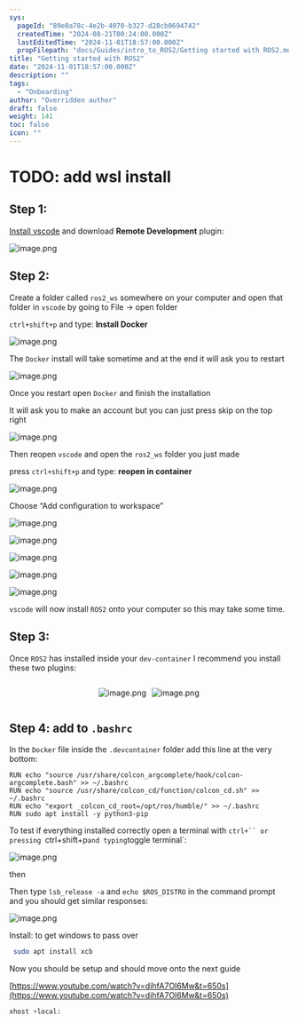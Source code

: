 ```yaml
---
sys:
  pageId: "89e0a78c-4e2b-4070-b327-d28cb0694742"
  createdTime: "2024-08-21T00:24:00.000Z"
  lastEditedTime: "2024-11-01T18:57:00.000Z"
  propFilepath: "docs/Guides/intro_to_ROS2/Getting started with ROS2.md"
title: "Getting started with ROS2"
date: "2024-11-01T18:57:00.000Z"
description: ""
tags:
  - "Onboarding"
author: "Overridden author"
draft: false
weight: 141
toc: false
icon: ""
---
```


# TODO: add wsl install

## Step 1:

[Install vscode](https://code.visualstudio.com/download) and download **Remote Development** plugin:

![image.png](https://prod-files-secure.s3.us-west-2.amazonaws.com/d518164a-d88e-44d1-a4ee-3adb3bd8bce0/efb52993-1881-4a40-b95e-6f020334f022/image.png?X-Amz-Algorithm=AWS4-HMAC-SHA256&X-Amz-Content-Sha256=UNSIGNED-PAYLOAD&X-Amz-Credential=ASIAZI2LB46676JRSOCO%2F20250308%2Fus-west-2%2Fs3%2Faws4_request&X-Amz-Date=20250308T200130Z&X-Amz-Expires=3600&X-Amz-Security-Token=IQoJb3JpZ2luX2VjEBoaCXVzLXdlc3QtMiJHMEUCIC023uQrpXUDJnrAKb4jyIrxryJGjHhSmaeLFpeaXBcIAiEA%2BJ7vhsAr95GXuiFqgBv0mQQ5s%2BtcmZivPzM8d7kOTq8q%2FwMIYxAAGgw2Mzc0MjMxODM4MDUiDFlrrjGQajQhYrpwbyrcAyMHOu4HnAwg2p7vTwjPK9q503dX1hUyTdaiN3VffxtEyZFwd4OZeoj6TBTesEleecieFvHqYPuzdHhjOS4KwXzeEdj0HTQ6O9kvAGmLmu9Xac51X%2FItgK8NAVLeyGlJJWp%2B%2FpvOMIWuXUW0%2ByJra7fysZDtmg2k3fc%2BZ8G3cKeDTMf4%2BcdgRa5WD2Yg9XfL4hseRX3oWm6xZiEWFbD%2BV1%2F%2BSLVuVigtqQrn57XftMKtVdmigfGsjFW5zuOOV0c4rGCvsUOrYHXmpN%2FLhhAJvZ0dp9I39XAq1r21yk8D%2BfQ%2Fcb%2BKlQB%2BSK9KF%2B2Gy7slNOyyLCuZcbDuw4DyRh9xqPQSSqkiAVgtQv8i6vYSGv2g0axIa0bdZ7SHeByaxsRlt4p2la0XOTCZsxsRNvCLz3iBosJjnfEvbrbQ9WkOMn6xfsU4IADYCe6YljvQeuIbLSIsVll5L%2F8XbRkPWDEoBOvK7h6i4DsNMNETSSDUngyUYJH0PABW88DyoE9%2BwcJvkvY5kTD1bgj5sbxoVAgDhhve9PE4zP2NPYdJAfBPcBCs%2B0K9x9Wqie6nWiXqR8ai9MoBXOIz94ORMi4PVbjeSrXmJZYVHltKwTF8FLcBaXJ8hNIa8VSaLhmAEl8XML6Csr4GOqUB04BlcfEOjuDvqI8LbILn6vvuqq9uoNLzkoAVdQJptmFxC6u5X05RUu00DEg2esTBlhHT%2BGV0TtyaBUAIXNoC0%2BkD07KsEFMe2YteVG4BSRGvw722JA%2BWRvukLJZHqtFyXvs%2B94sfjQ82q877p9YJonU7jAFO8leQQfg%2BJdEWHvTRILMd8kTkuQpXQslvIOiu%2BYpilZCOn79KYeBNRBOMbLRDskgc&X-Amz-Signature=96b0d970a971005a8f948eff7781b51ed48ba5dfc03ff4422cedceed1cb362b7&X-Amz-SignedHeaders=host&x-id=GetObject)

## Step 2:

Create a folder called `ros2_ws` somewhere on your computer and open that folder in `vscode` by going to File → open folder 

`ctrl+shift+p` and type: **Install Docker**

![image.png](https://prod-files-secure.s3.us-west-2.amazonaws.com/d518164a-d88e-44d1-a4ee-3adb3bd8bce0/2269dc0e-1cd5-47ff-bceb-c04ad9b2eab0/image.png?X-Amz-Algorithm=AWS4-HMAC-SHA256&X-Amz-Content-Sha256=UNSIGNED-PAYLOAD&X-Amz-Credential=ASIAZI2LB46676JRSOCO%2F20250308%2Fus-west-2%2Fs3%2Faws4_request&X-Amz-Date=20250308T200130Z&X-Amz-Expires=3600&X-Amz-Security-Token=IQoJb3JpZ2luX2VjEBoaCXVzLXdlc3QtMiJHMEUCIC023uQrpXUDJnrAKb4jyIrxryJGjHhSmaeLFpeaXBcIAiEA%2BJ7vhsAr95GXuiFqgBv0mQQ5s%2BtcmZivPzM8d7kOTq8q%2FwMIYxAAGgw2Mzc0MjMxODM4MDUiDFlrrjGQajQhYrpwbyrcAyMHOu4HnAwg2p7vTwjPK9q503dX1hUyTdaiN3VffxtEyZFwd4OZeoj6TBTesEleecieFvHqYPuzdHhjOS4KwXzeEdj0HTQ6O9kvAGmLmu9Xac51X%2FItgK8NAVLeyGlJJWp%2B%2FpvOMIWuXUW0%2ByJra7fysZDtmg2k3fc%2BZ8G3cKeDTMf4%2BcdgRa5WD2Yg9XfL4hseRX3oWm6xZiEWFbD%2BV1%2F%2BSLVuVigtqQrn57XftMKtVdmigfGsjFW5zuOOV0c4rGCvsUOrYHXmpN%2FLhhAJvZ0dp9I39XAq1r21yk8D%2BfQ%2Fcb%2BKlQB%2BSK9KF%2B2Gy7slNOyyLCuZcbDuw4DyRh9xqPQSSqkiAVgtQv8i6vYSGv2g0axIa0bdZ7SHeByaxsRlt4p2la0XOTCZsxsRNvCLz3iBosJjnfEvbrbQ9WkOMn6xfsU4IADYCe6YljvQeuIbLSIsVll5L%2F8XbRkPWDEoBOvK7h6i4DsNMNETSSDUngyUYJH0PABW88DyoE9%2BwcJvkvY5kTD1bgj5sbxoVAgDhhve9PE4zP2NPYdJAfBPcBCs%2B0K9x9Wqie6nWiXqR8ai9MoBXOIz94ORMi4PVbjeSrXmJZYVHltKwTF8FLcBaXJ8hNIa8VSaLhmAEl8XML6Csr4GOqUB04BlcfEOjuDvqI8LbILn6vvuqq9uoNLzkoAVdQJptmFxC6u5X05RUu00DEg2esTBlhHT%2BGV0TtyaBUAIXNoC0%2BkD07KsEFMe2YteVG4BSRGvw722JA%2BWRvukLJZHqtFyXvs%2B94sfjQ82q877p9YJonU7jAFO8leQQfg%2BJdEWHvTRILMd8kTkuQpXQslvIOiu%2BYpilZCOn79KYeBNRBOMbLRDskgc&X-Amz-Signature=830cc64a9d07bbb7396d76e4b324e12668e24020b7a755eaec7b1f2f008827c5&X-Amz-SignedHeaders=host&x-id=GetObject)

The `Docker` install will take sometime and at the end it will ask you to restart

![image.png](https://prod-files-secure.s3.us-west-2.amazonaws.com/d518164a-d88e-44d1-a4ee-3adb3bd8bce0/ed233f78-be33-4b1f-b89c-9c346c0e961e/image.png?X-Amz-Algorithm=AWS4-HMAC-SHA256&X-Amz-Content-Sha256=UNSIGNED-PAYLOAD&X-Amz-Credential=ASIAZI2LB46676JRSOCO%2F20250308%2Fus-west-2%2Fs3%2Faws4_request&X-Amz-Date=20250308T200130Z&X-Amz-Expires=3600&X-Amz-Security-Token=IQoJb3JpZ2luX2VjEBoaCXVzLXdlc3QtMiJHMEUCIC023uQrpXUDJnrAKb4jyIrxryJGjHhSmaeLFpeaXBcIAiEA%2BJ7vhsAr95GXuiFqgBv0mQQ5s%2BtcmZivPzM8d7kOTq8q%2FwMIYxAAGgw2Mzc0MjMxODM4MDUiDFlrrjGQajQhYrpwbyrcAyMHOu4HnAwg2p7vTwjPK9q503dX1hUyTdaiN3VffxtEyZFwd4OZeoj6TBTesEleecieFvHqYPuzdHhjOS4KwXzeEdj0HTQ6O9kvAGmLmu9Xac51X%2FItgK8NAVLeyGlJJWp%2B%2FpvOMIWuXUW0%2ByJra7fysZDtmg2k3fc%2BZ8G3cKeDTMf4%2BcdgRa5WD2Yg9XfL4hseRX3oWm6xZiEWFbD%2BV1%2F%2BSLVuVigtqQrn57XftMKtVdmigfGsjFW5zuOOV0c4rGCvsUOrYHXmpN%2FLhhAJvZ0dp9I39XAq1r21yk8D%2BfQ%2Fcb%2BKlQB%2BSK9KF%2B2Gy7slNOyyLCuZcbDuw4DyRh9xqPQSSqkiAVgtQv8i6vYSGv2g0axIa0bdZ7SHeByaxsRlt4p2la0XOTCZsxsRNvCLz3iBosJjnfEvbrbQ9WkOMn6xfsU4IADYCe6YljvQeuIbLSIsVll5L%2F8XbRkPWDEoBOvK7h6i4DsNMNETSSDUngyUYJH0PABW88DyoE9%2BwcJvkvY5kTD1bgj5sbxoVAgDhhve9PE4zP2NPYdJAfBPcBCs%2B0K9x9Wqie6nWiXqR8ai9MoBXOIz94ORMi4PVbjeSrXmJZYVHltKwTF8FLcBaXJ8hNIa8VSaLhmAEl8XML6Csr4GOqUB04BlcfEOjuDvqI8LbILn6vvuqq9uoNLzkoAVdQJptmFxC6u5X05RUu00DEg2esTBlhHT%2BGV0TtyaBUAIXNoC0%2BkD07KsEFMe2YteVG4BSRGvw722JA%2BWRvukLJZHqtFyXvs%2B94sfjQ82q877p9YJonU7jAFO8leQQfg%2BJdEWHvTRILMd8kTkuQpXQslvIOiu%2BYpilZCOn79KYeBNRBOMbLRDskgc&X-Amz-Signature=e04fb0f2993c77b2f6966a66341d157b41f4bd5561fe4b1f1a779ab2ced70b1a&X-Amz-SignedHeaders=host&x-id=GetObject)

Once you restart open `Docker` and finish the installation

It will ask you to make an account but you can just press skip on the top right

![image.png](https://prod-files-secure.s3.us-west-2.amazonaws.com/d518164a-d88e-44d1-a4ee-3adb3bd8bce0/21010ad9-1659-4fd9-9f59-9932a09b2a3d/image.png?X-Amz-Algorithm=AWS4-HMAC-SHA256&X-Amz-Content-Sha256=UNSIGNED-PAYLOAD&X-Amz-Credential=ASIAZI2LB46676JRSOCO%2F20250308%2Fus-west-2%2Fs3%2Faws4_request&X-Amz-Date=20250308T200130Z&X-Amz-Expires=3600&X-Amz-Security-Token=IQoJb3JpZ2luX2VjEBoaCXVzLXdlc3QtMiJHMEUCIC023uQrpXUDJnrAKb4jyIrxryJGjHhSmaeLFpeaXBcIAiEA%2BJ7vhsAr95GXuiFqgBv0mQQ5s%2BtcmZivPzM8d7kOTq8q%2FwMIYxAAGgw2Mzc0MjMxODM4MDUiDFlrrjGQajQhYrpwbyrcAyMHOu4HnAwg2p7vTwjPK9q503dX1hUyTdaiN3VffxtEyZFwd4OZeoj6TBTesEleecieFvHqYPuzdHhjOS4KwXzeEdj0HTQ6O9kvAGmLmu9Xac51X%2FItgK8NAVLeyGlJJWp%2B%2FpvOMIWuXUW0%2ByJra7fysZDtmg2k3fc%2BZ8G3cKeDTMf4%2BcdgRa5WD2Yg9XfL4hseRX3oWm6xZiEWFbD%2BV1%2F%2BSLVuVigtqQrn57XftMKtVdmigfGsjFW5zuOOV0c4rGCvsUOrYHXmpN%2FLhhAJvZ0dp9I39XAq1r21yk8D%2BfQ%2Fcb%2BKlQB%2BSK9KF%2B2Gy7slNOyyLCuZcbDuw4DyRh9xqPQSSqkiAVgtQv8i6vYSGv2g0axIa0bdZ7SHeByaxsRlt4p2la0XOTCZsxsRNvCLz3iBosJjnfEvbrbQ9WkOMn6xfsU4IADYCe6YljvQeuIbLSIsVll5L%2F8XbRkPWDEoBOvK7h6i4DsNMNETSSDUngyUYJH0PABW88DyoE9%2BwcJvkvY5kTD1bgj5sbxoVAgDhhve9PE4zP2NPYdJAfBPcBCs%2B0K9x9Wqie6nWiXqR8ai9MoBXOIz94ORMi4PVbjeSrXmJZYVHltKwTF8FLcBaXJ8hNIa8VSaLhmAEl8XML6Csr4GOqUB04BlcfEOjuDvqI8LbILn6vvuqq9uoNLzkoAVdQJptmFxC6u5X05RUu00DEg2esTBlhHT%2BGV0TtyaBUAIXNoC0%2BkD07KsEFMe2YteVG4BSRGvw722JA%2BWRvukLJZHqtFyXvs%2B94sfjQ82q877p9YJonU7jAFO8leQQfg%2BJdEWHvTRILMd8kTkuQpXQslvIOiu%2BYpilZCOn79KYeBNRBOMbLRDskgc&X-Amz-Signature=f232f8c87fd29b91c1c41432cd5bec6130c08ffc0c984a5444460c5072bb5d9c&X-Amz-SignedHeaders=host&x-id=GetObject)

Then reopen `vscode` and open the `ros2_ws` folder you just made

press `ctrl+shift+p` and type: **reopen in container**

![image.png](https://prod-files-secure.s3.us-west-2.amazonaws.com/d518164a-d88e-44d1-a4ee-3adb3bd8bce0/4e93b8c2-41ad-488c-8095-c74205196118/image.png?X-Amz-Algorithm=AWS4-HMAC-SHA256&X-Amz-Content-Sha256=UNSIGNED-PAYLOAD&X-Amz-Credential=ASIAZI2LB46676JRSOCO%2F20250308%2Fus-west-2%2Fs3%2Faws4_request&X-Amz-Date=20250308T200130Z&X-Amz-Expires=3600&X-Amz-Security-Token=IQoJb3JpZ2luX2VjEBoaCXVzLXdlc3QtMiJHMEUCIC023uQrpXUDJnrAKb4jyIrxryJGjHhSmaeLFpeaXBcIAiEA%2BJ7vhsAr95GXuiFqgBv0mQQ5s%2BtcmZivPzM8d7kOTq8q%2FwMIYxAAGgw2Mzc0MjMxODM4MDUiDFlrrjGQajQhYrpwbyrcAyMHOu4HnAwg2p7vTwjPK9q503dX1hUyTdaiN3VffxtEyZFwd4OZeoj6TBTesEleecieFvHqYPuzdHhjOS4KwXzeEdj0HTQ6O9kvAGmLmu9Xac51X%2FItgK8NAVLeyGlJJWp%2B%2FpvOMIWuXUW0%2ByJra7fysZDtmg2k3fc%2BZ8G3cKeDTMf4%2BcdgRa5WD2Yg9XfL4hseRX3oWm6xZiEWFbD%2BV1%2F%2BSLVuVigtqQrn57XftMKtVdmigfGsjFW5zuOOV0c4rGCvsUOrYHXmpN%2FLhhAJvZ0dp9I39XAq1r21yk8D%2BfQ%2Fcb%2BKlQB%2BSK9KF%2B2Gy7slNOyyLCuZcbDuw4DyRh9xqPQSSqkiAVgtQv8i6vYSGv2g0axIa0bdZ7SHeByaxsRlt4p2la0XOTCZsxsRNvCLz3iBosJjnfEvbrbQ9WkOMn6xfsU4IADYCe6YljvQeuIbLSIsVll5L%2F8XbRkPWDEoBOvK7h6i4DsNMNETSSDUngyUYJH0PABW88DyoE9%2BwcJvkvY5kTD1bgj5sbxoVAgDhhve9PE4zP2NPYdJAfBPcBCs%2B0K9x9Wqie6nWiXqR8ai9MoBXOIz94ORMi4PVbjeSrXmJZYVHltKwTF8FLcBaXJ8hNIa8VSaLhmAEl8XML6Csr4GOqUB04BlcfEOjuDvqI8LbILn6vvuqq9uoNLzkoAVdQJptmFxC6u5X05RUu00DEg2esTBlhHT%2BGV0TtyaBUAIXNoC0%2BkD07KsEFMe2YteVG4BSRGvw722JA%2BWRvukLJZHqtFyXvs%2B94sfjQ82q877p9YJonU7jAFO8leQQfg%2BJdEWHvTRILMd8kTkuQpXQslvIOiu%2BYpilZCOn79KYeBNRBOMbLRDskgc&X-Amz-Signature=d7f99fce53c92ecc8fce7262c7fb90167f1af434665b8c39ac60ecb64edee928&X-Amz-SignedHeaders=host&x-id=GetObject)

Choose “Add configuration to workspace”

![image.png](https://prod-files-secure.s3.us-west-2.amazonaws.com/d518164a-d88e-44d1-a4ee-3adb3bd8bce0/9560b282-5060-4989-ba37-97e7b2c22476/image.png?X-Amz-Algorithm=AWS4-HMAC-SHA256&X-Amz-Content-Sha256=UNSIGNED-PAYLOAD&X-Amz-Credential=ASIAZI2LB46676JRSOCO%2F20250308%2Fus-west-2%2Fs3%2Faws4_request&X-Amz-Date=20250308T200130Z&X-Amz-Expires=3600&X-Amz-Security-Token=IQoJb3JpZ2luX2VjEBoaCXVzLXdlc3QtMiJHMEUCIC023uQrpXUDJnrAKb4jyIrxryJGjHhSmaeLFpeaXBcIAiEA%2BJ7vhsAr95GXuiFqgBv0mQQ5s%2BtcmZivPzM8d7kOTq8q%2FwMIYxAAGgw2Mzc0MjMxODM4MDUiDFlrrjGQajQhYrpwbyrcAyMHOu4HnAwg2p7vTwjPK9q503dX1hUyTdaiN3VffxtEyZFwd4OZeoj6TBTesEleecieFvHqYPuzdHhjOS4KwXzeEdj0HTQ6O9kvAGmLmu9Xac51X%2FItgK8NAVLeyGlJJWp%2B%2FpvOMIWuXUW0%2ByJra7fysZDtmg2k3fc%2BZ8G3cKeDTMf4%2BcdgRa5WD2Yg9XfL4hseRX3oWm6xZiEWFbD%2BV1%2F%2BSLVuVigtqQrn57XftMKtVdmigfGsjFW5zuOOV0c4rGCvsUOrYHXmpN%2FLhhAJvZ0dp9I39XAq1r21yk8D%2BfQ%2Fcb%2BKlQB%2BSK9KF%2B2Gy7slNOyyLCuZcbDuw4DyRh9xqPQSSqkiAVgtQv8i6vYSGv2g0axIa0bdZ7SHeByaxsRlt4p2la0XOTCZsxsRNvCLz3iBosJjnfEvbrbQ9WkOMn6xfsU4IADYCe6YljvQeuIbLSIsVll5L%2F8XbRkPWDEoBOvK7h6i4DsNMNETSSDUngyUYJH0PABW88DyoE9%2BwcJvkvY5kTD1bgj5sbxoVAgDhhve9PE4zP2NPYdJAfBPcBCs%2B0K9x9Wqie6nWiXqR8ai9MoBXOIz94ORMi4PVbjeSrXmJZYVHltKwTF8FLcBaXJ8hNIa8VSaLhmAEl8XML6Csr4GOqUB04BlcfEOjuDvqI8LbILn6vvuqq9uoNLzkoAVdQJptmFxC6u5X05RUu00DEg2esTBlhHT%2BGV0TtyaBUAIXNoC0%2BkD07KsEFMe2YteVG4BSRGvw722JA%2BWRvukLJZHqtFyXvs%2B94sfjQ82q877p9YJonU7jAFO8leQQfg%2BJdEWHvTRILMd8kTkuQpXQslvIOiu%2BYpilZCOn79KYeBNRBOMbLRDskgc&X-Amz-Signature=18e0e22690ded9dacc4fa381389160f53545cd49359898d0b7853d43f82758c6&X-Amz-SignedHeaders=host&x-id=GetObject)

![image.png](https://prod-files-secure.s3.us-west-2.amazonaws.com/d518164a-d88e-44d1-a4ee-3adb3bd8bce0/2ee63f81-886b-48e8-a553-dc6e5eac99e4/image.png?X-Amz-Algorithm=AWS4-HMAC-SHA256&X-Amz-Content-Sha256=UNSIGNED-PAYLOAD&X-Amz-Credential=ASIAZI2LB46676JRSOCO%2F20250308%2Fus-west-2%2Fs3%2Faws4_request&X-Amz-Date=20250308T200130Z&X-Amz-Expires=3600&X-Amz-Security-Token=IQoJb3JpZ2luX2VjEBoaCXVzLXdlc3QtMiJHMEUCIC023uQrpXUDJnrAKb4jyIrxryJGjHhSmaeLFpeaXBcIAiEA%2BJ7vhsAr95GXuiFqgBv0mQQ5s%2BtcmZivPzM8d7kOTq8q%2FwMIYxAAGgw2Mzc0MjMxODM4MDUiDFlrrjGQajQhYrpwbyrcAyMHOu4HnAwg2p7vTwjPK9q503dX1hUyTdaiN3VffxtEyZFwd4OZeoj6TBTesEleecieFvHqYPuzdHhjOS4KwXzeEdj0HTQ6O9kvAGmLmu9Xac51X%2FItgK8NAVLeyGlJJWp%2B%2FpvOMIWuXUW0%2ByJra7fysZDtmg2k3fc%2BZ8G3cKeDTMf4%2BcdgRa5WD2Yg9XfL4hseRX3oWm6xZiEWFbD%2BV1%2F%2BSLVuVigtqQrn57XftMKtVdmigfGsjFW5zuOOV0c4rGCvsUOrYHXmpN%2FLhhAJvZ0dp9I39XAq1r21yk8D%2BfQ%2Fcb%2BKlQB%2BSK9KF%2B2Gy7slNOyyLCuZcbDuw4DyRh9xqPQSSqkiAVgtQv8i6vYSGv2g0axIa0bdZ7SHeByaxsRlt4p2la0XOTCZsxsRNvCLz3iBosJjnfEvbrbQ9WkOMn6xfsU4IADYCe6YljvQeuIbLSIsVll5L%2F8XbRkPWDEoBOvK7h6i4DsNMNETSSDUngyUYJH0PABW88DyoE9%2BwcJvkvY5kTD1bgj5sbxoVAgDhhve9PE4zP2NPYdJAfBPcBCs%2B0K9x9Wqie6nWiXqR8ai9MoBXOIz94ORMi4PVbjeSrXmJZYVHltKwTF8FLcBaXJ8hNIa8VSaLhmAEl8XML6Csr4GOqUB04BlcfEOjuDvqI8LbILn6vvuqq9uoNLzkoAVdQJptmFxC6u5X05RUu00DEg2esTBlhHT%2BGV0TtyaBUAIXNoC0%2BkD07KsEFMe2YteVG4BSRGvw722JA%2BWRvukLJZHqtFyXvs%2B94sfjQ82q877p9YJonU7jAFO8leQQfg%2BJdEWHvTRILMd8kTkuQpXQslvIOiu%2BYpilZCOn79KYeBNRBOMbLRDskgc&X-Amz-Signature=2e8d9a6f2cad1fd9b0b78cc997dcf6cd6e671559d0da69adb8056d0f1b5122d6&X-Amz-SignedHeaders=host&x-id=GetObject)

![image.png](https://prod-files-secure.s3.us-west-2.amazonaws.com/d518164a-d88e-44d1-a4ee-3adb3bd8bce0/ae1580b2-b048-407e-aed9-b584224a7a04/image.png?X-Amz-Algorithm=AWS4-HMAC-SHA256&X-Amz-Content-Sha256=UNSIGNED-PAYLOAD&X-Amz-Credential=ASIAZI2LB46676JRSOCO%2F20250308%2Fus-west-2%2Fs3%2Faws4_request&X-Amz-Date=20250308T200130Z&X-Amz-Expires=3600&X-Amz-Security-Token=IQoJb3JpZ2luX2VjEBoaCXVzLXdlc3QtMiJHMEUCIC023uQrpXUDJnrAKb4jyIrxryJGjHhSmaeLFpeaXBcIAiEA%2BJ7vhsAr95GXuiFqgBv0mQQ5s%2BtcmZivPzM8d7kOTq8q%2FwMIYxAAGgw2Mzc0MjMxODM4MDUiDFlrrjGQajQhYrpwbyrcAyMHOu4HnAwg2p7vTwjPK9q503dX1hUyTdaiN3VffxtEyZFwd4OZeoj6TBTesEleecieFvHqYPuzdHhjOS4KwXzeEdj0HTQ6O9kvAGmLmu9Xac51X%2FItgK8NAVLeyGlJJWp%2B%2FpvOMIWuXUW0%2ByJra7fysZDtmg2k3fc%2BZ8G3cKeDTMf4%2BcdgRa5WD2Yg9XfL4hseRX3oWm6xZiEWFbD%2BV1%2F%2BSLVuVigtqQrn57XftMKtVdmigfGsjFW5zuOOV0c4rGCvsUOrYHXmpN%2FLhhAJvZ0dp9I39XAq1r21yk8D%2BfQ%2Fcb%2BKlQB%2BSK9KF%2B2Gy7slNOyyLCuZcbDuw4DyRh9xqPQSSqkiAVgtQv8i6vYSGv2g0axIa0bdZ7SHeByaxsRlt4p2la0XOTCZsxsRNvCLz3iBosJjnfEvbrbQ9WkOMn6xfsU4IADYCe6YljvQeuIbLSIsVll5L%2F8XbRkPWDEoBOvK7h6i4DsNMNETSSDUngyUYJH0PABW88DyoE9%2BwcJvkvY5kTD1bgj5sbxoVAgDhhve9PE4zP2NPYdJAfBPcBCs%2B0K9x9Wqie6nWiXqR8ai9MoBXOIz94ORMi4PVbjeSrXmJZYVHltKwTF8FLcBaXJ8hNIa8VSaLhmAEl8XML6Csr4GOqUB04BlcfEOjuDvqI8LbILn6vvuqq9uoNLzkoAVdQJptmFxC6u5X05RUu00DEg2esTBlhHT%2BGV0TtyaBUAIXNoC0%2BkD07KsEFMe2YteVG4BSRGvw722JA%2BWRvukLJZHqtFyXvs%2B94sfjQ82q877p9YJonU7jAFO8leQQfg%2BJdEWHvTRILMd8kTkuQpXQslvIOiu%2BYpilZCOn79KYeBNRBOMbLRDskgc&X-Amz-Signature=aa6fa4366da94b680a022f6df5fdedd0c2679391d959d95229705ad7333e11a7&X-Amz-SignedHeaders=host&x-id=GetObject)

![image.png](https://prod-files-secure.s3.us-west-2.amazonaws.com/d518164a-d88e-44d1-a4ee-3adb3bd8bce0/53255b28-f75e-430f-b9e3-c0ac8577e42b/image.png?X-Amz-Algorithm=AWS4-HMAC-SHA256&X-Amz-Content-Sha256=UNSIGNED-PAYLOAD&X-Amz-Credential=ASIAZI2LB46676JRSOCO%2F20250308%2Fus-west-2%2Fs3%2Faws4_request&X-Amz-Date=20250308T200130Z&X-Amz-Expires=3600&X-Amz-Security-Token=IQoJb3JpZ2luX2VjEBoaCXVzLXdlc3QtMiJHMEUCIC023uQrpXUDJnrAKb4jyIrxryJGjHhSmaeLFpeaXBcIAiEA%2BJ7vhsAr95GXuiFqgBv0mQQ5s%2BtcmZivPzM8d7kOTq8q%2FwMIYxAAGgw2Mzc0MjMxODM4MDUiDFlrrjGQajQhYrpwbyrcAyMHOu4HnAwg2p7vTwjPK9q503dX1hUyTdaiN3VffxtEyZFwd4OZeoj6TBTesEleecieFvHqYPuzdHhjOS4KwXzeEdj0HTQ6O9kvAGmLmu9Xac51X%2FItgK8NAVLeyGlJJWp%2B%2FpvOMIWuXUW0%2ByJra7fysZDtmg2k3fc%2BZ8G3cKeDTMf4%2BcdgRa5WD2Yg9XfL4hseRX3oWm6xZiEWFbD%2BV1%2F%2BSLVuVigtqQrn57XftMKtVdmigfGsjFW5zuOOV0c4rGCvsUOrYHXmpN%2FLhhAJvZ0dp9I39XAq1r21yk8D%2BfQ%2Fcb%2BKlQB%2BSK9KF%2B2Gy7slNOyyLCuZcbDuw4DyRh9xqPQSSqkiAVgtQv8i6vYSGv2g0axIa0bdZ7SHeByaxsRlt4p2la0XOTCZsxsRNvCLz3iBosJjnfEvbrbQ9WkOMn6xfsU4IADYCe6YljvQeuIbLSIsVll5L%2F8XbRkPWDEoBOvK7h6i4DsNMNETSSDUngyUYJH0PABW88DyoE9%2BwcJvkvY5kTD1bgj5sbxoVAgDhhve9PE4zP2NPYdJAfBPcBCs%2B0K9x9Wqie6nWiXqR8ai9MoBXOIz94ORMi4PVbjeSrXmJZYVHltKwTF8FLcBaXJ8hNIa8VSaLhmAEl8XML6Csr4GOqUB04BlcfEOjuDvqI8LbILn6vvuqq9uoNLzkoAVdQJptmFxC6u5X05RUu00DEg2esTBlhHT%2BGV0TtyaBUAIXNoC0%2BkD07KsEFMe2YteVG4BSRGvw722JA%2BWRvukLJZHqtFyXvs%2B94sfjQ82q877p9YJonU7jAFO8leQQfg%2BJdEWHvTRILMd8kTkuQpXQslvIOiu%2BYpilZCOn79KYeBNRBOMbLRDskgc&X-Amz-Signature=ed748c0a471632100a7636a00a463dbb3f14bde40ce44580fa01d27cb763551e&X-Amz-SignedHeaders=host&x-id=GetObject)

![image.png](https://prod-files-secure.s3.us-west-2.amazonaws.com/d518164a-d88e-44d1-a4ee-3adb3bd8bce0/7c562767-5af9-4ffb-97d1-327bcdf4ee00/image.png?X-Amz-Algorithm=AWS4-HMAC-SHA256&X-Amz-Content-Sha256=UNSIGNED-PAYLOAD&X-Amz-Credential=ASIAZI2LB46676JRSOCO%2F20250308%2Fus-west-2%2Fs3%2Faws4_request&X-Amz-Date=20250308T200130Z&X-Amz-Expires=3600&X-Amz-Security-Token=IQoJb3JpZ2luX2VjEBoaCXVzLXdlc3QtMiJHMEUCIC023uQrpXUDJnrAKb4jyIrxryJGjHhSmaeLFpeaXBcIAiEA%2BJ7vhsAr95GXuiFqgBv0mQQ5s%2BtcmZivPzM8d7kOTq8q%2FwMIYxAAGgw2Mzc0MjMxODM4MDUiDFlrrjGQajQhYrpwbyrcAyMHOu4HnAwg2p7vTwjPK9q503dX1hUyTdaiN3VffxtEyZFwd4OZeoj6TBTesEleecieFvHqYPuzdHhjOS4KwXzeEdj0HTQ6O9kvAGmLmu9Xac51X%2FItgK8NAVLeyGlJJWp%2B%2FpvOMIWuXUW0%2ByJra7fysZDtmg2k3fc%2BZ8G3cKeDTMf4%2BcdgRa5WD2Yg9XfL4hseRX3oWm6xZiEWFbD%2BV1%2F%2BSLVuVigtqQrn57XftMKtVdmigfGsjFW5zuOOV0c4rGCvsUOrYHXmpN%2FLhhAJvZ0dp9I39XAq1r21yk8D%2BfQ%2Fcb%2BKlQB%2BSK9KF%2B2Gy7slNOyyLCuZcbDuw4DyRh9xqPQSSqkiAVgtQv8i6vYSGv2g0axIa0bdZ7SHeByaxsRlt4p2la0XOTCZsxsRNvCLz3iBosJjnfEvbrbQ9WkOMn6xfsU4IADYCe6YljvQeuIbLSIsVll5L%2F8XbRkPWDEoBOvK7h6i4DsNMNETSSDUngyUYJH0PABW88DyoE9%2BwcJvkvY5kTD1bgj5sbxoVAgDhhve9PE4zP2NPYdJAfBPcBCs%2B0K9x9Wqie6nWiXqR8ai9MoBXOIz94ORMi4PVbjeSrXmJZYVHltKwTF8FLcBaXJ8hNIa8VSaLhmAEl8XML6Csr4GOqUB04BlcfEOjuDvqI8LbILn6vvuqq9uoNLzkoAVdQJptmFxC6u5X05RUu00DEg2esTBlhHT%2BGV0TtyaBUAIXNoC0%2BkD07KsEFMe2YteVG4BSRGvw722JA%2BWRvukLJZHqtFyXvs%2B94sfjQ82q877p9YJonU7jAFO8leQQfg%2BJdEWHvTRILMd8kTkuQpXQslvIOiu%2BYpilZCOn79KYeBNRBOMbLRDskgc&X-Amz-Signature=ddaefb2988932c421b60ba5591d5723c3673bdf1b8865c8c7aed0fb596c7a14e&X-Amz-SignedHeaders=host&x-id=GetObject)

`vscode` will now install `ROS2` onto your computer so this may take some time.

## Step 3:

Once `ROS2` has installed inside your `dev-container` I recommend you install these two plugins:

<div style="display: flex;flex-direction: row; column-gap:10px; max-width: 630px;justify-content: center;">
<div>

![image.png](https://prod-files-secure.s3.us-west-2.amazonaws.com/d518164a-d88e-44d1-a4ee-3adb3bd8bce0/3fc3d550-5a54-4ba1-ba6b-faa01cdb7369/image.png?X-Amz-Algorithm=AWS4-HMAC-SHA256&X-Amz-Content-Sha256=UNSIGNED-PAYLOAD&X-Amz-Credential=ASIAZI2LB466ZMDIRYSG%2F20250308%2Fus-west-2%2Fs3%2Faws4_request&X-Amz-Date=20250308T200134Z&X-Amz-Expires=3600&X-Amz-Security-Token=IQoJb3JpZ2luX2VjEBoaCXVzLXdlc3QtMiJHMEUCID%2FRA0IObenh2kmwHQ8%2FKisGEUphDf8vlTxfXGtjhK69AiEAsAzcrDHQ01vNG%2BFMjRV%2BvdO1TpHxAD%2BHOjt1rOSCO%2BAq%2FwMIYxAAGgw2Mzc0MjMxODM4MDUiDG%2FZNPZWqTKMumk05SrcA0emJdR1PaIe6CvZcltmqJQBSmqAIs9I%2FDVMinJkxLPgcOA85HDUnHBqXnWiGbCziIaqaofMk3esdO7tU%2BW6ge5v4XZeH7HP7py5vnXdgR%2FpRWkShIryOwQqmkOCcdicyJvCq5dcN%2BBkaGlTixewldi4e3cPQ9UTY3jL1DbDNdl0NOSWPBliEYQHbhJDjBpDxZIpKECJe0ARg6N5s8DKMf%2FpdzHo6UhkBIKBBK0ZZF67uUOirm3VGocCGW1fo40OY3AI%2BXN9XX%2BdcjSgD7KtGy19OOuUKXr9nxy3A6oV974aSx9g%2BH4T1Teela0zxNWOdr3qGaOHYg0tXnx2zXGHBHGR4Eel3jbgX2k0UXQpPWkh7BXvzYTYTC7Nz9yGf9kuX4MxPxA1n4d%2BPZNQcM%2BjHWwXdM66Z0h613TjGrgbDDRra4wviRSefIDRaRCmsi881efulATXt%2FbnBkbUxZnLLZzmVCEZvdt2%2FwEw4EvoLG2EdNUm6dreP64qN6BN5%2FRCsKdkUza%2Fg2A9YWC4ALq5Nr46NwUL2Xgy2iK3Yk17PiPb6RBErnSN2xKaRNx%2Bt%2F50MxRGZW%2F%2Fo%2Fm44KwMMLLh7ufqe6Cj5ydgAA75FEfxemh5PGnDMdJLIlOSVErNMN6Csr4GOqUBI0iS%2BfKZKavB1iejRgKzwlFd1djLfb1GX2tVKWkkRBjHCckRdhQAMrd0d9gbnhkxMN%2Bx0wh7r3CEov42vSmc6vMKRd%2Biq4TqInJmCMmKzg3FTjkTgSv5%2FHTUbfNfhHGasfD9ui12HpIjwqL8jw%2BfPDHyl9SZKNwwHIl0pY08Uot613e1yJUJUed1yg6xXFVtwxcXiugQeF4QhXJ1DPInKu5Jzeos&X-Amz-Signature=88778ec420f007dcc7357827891e42ca14cbc1dc35681d34bca85dea631cd560&X-Amz-SignedHeaders=host&x-id=GetObject)

</div>
<div>

![image.png](https://prod-files-secure.s3.us-west-2.amazonaws.com/d518164a-d88e-44d1-a4ee-3adb3bd8bce0/d994cc66-13c2-4093-a5a3-f84cf4601a82/image.png?X-Amz-Algorithm=AWS4-HMAC-SHA256&X-Amz-Content-Sha256=UNSIGNED-PAYLOAD&X-Amz-Credential=ASIAZI2LB4666E4XVSRP%2F20250308%2Fus-west-2%2Fs3%2Faws4_request&X-Amz-Date=20250308T200135Z&X-Amz-Expires=3600&X-Amz-Security-Token=IQoJb3JpZ2luX2VjEBoaCXVzLXdlc3QtMiJHMEUCIQDIdeLJi5%2FQGg%2Bzo9nelZNnLOfgNJhC21SRyloI3LsJpgIgToBxF1mijRiRgHPvlW0ZxuRAnvSPGcIB%2FjckCmOnVs4q%2FwMIYxAAGgw2Mzc0MjMxODM4MDUiDGNctalTEYwG3%2BJ8GyrcA6iCES7lvDX4k%2Fna01V8hkkK%2BaX66m4APWwl%2BC4Etmty3Tzi6n%2Bde6t0m4kmyHdM83bb0fpPlkkOQtSCwv1m1bHAmBUymdl7QfYidqGYwlAhgbHYJrBLcg932oBPWx%2FQDbqrfba%2FTe2JevnHIeMiZTtxyajJnmautcx6sq0VI%2BJHrEhv061NKF36iD448hxRKM5soI7h%2FFV5bOGrUaxUA52lBYgN9wE9ir3mXd4mQOKHZ5K%2FH4SyAWVtLvRtgvQAGHFWgs0%2FoiMZIo%2BMSXsJqgkEZLfL9IyLzFXVYMr7KfXeZ2ENrDDunjpsWdwPIbjk3LZvwr70RH6czr85m0%2BNeHbVJe%2B4rtJipSckZlFP%2BD%2FjWv%2B6iuzt0%2Fjk2VKsj42SVAmBa%2FuXQU%2Fp6pjStRTzCDcnBG5aXC7IHcVaBgosRpu3DlrRxU5R4Sy9L08bDCtqhyCeBoXrHggIRSACN68SvvesxGs%2BQW%2Bx6fDcnnfkMc5eGwFuO3vKMdLeLqCUwZdHnkOWG1wenp945DBFs38IcFD412s0cf0Bq%2FbG7sf%2BuRj%2BhaeONmaU53x2%2BAYvESInkM7hH%2BSS7FxdLWgnb1G2H%2FE54NdQjoJCj3yc6U8HxpNxDz%2FUy25GFGhh0fQyMOiCsr4GOqUBvwtQSKj1O2z8FJirH7Z18W2gSEtnipGzOQGeC9hFQo0Eq1D%2BBdzQ%2FIQbaialMRA0lmiHDjrJqmgmQ%2Fz1a8UDEjLJ3AzytV57x%2BrDI0hR3s0F8u9%2B3QcIcuI%2FHF1fUR2IRazJ8SL1MopvwHZE%2Fng2Uza27rEWEmSHzn1v935B%2F8bWmwdLRBKMoiK5hlM2GTKsG8sWdj1B0jXuA46mDreZZDaCZ%2B1V&X-Amz-Signature=30c0c7e3dd5b233e89911c7ae083954afb9f5cdd626221d4d8a87ec25fcbce89&X-Amz-SignedHeaders=host&x-id=GetObject)

</div>
</div>

## Step 4: add to `.bashrc`

In the `Docker` file inside the `.devcontainer` folder add this line at the very bottom: 

```docker
RUN echo "source /usr/share/colcon_argcomplete/hook/colcon-argcomplete.bash" >> ~/.bashrc
RUN echo "source /usr/share/colcon_cd/function/colcon_cd.sh" >> ~/.bashrc
RUN echo "export _colcon_cd_root=/opt/ros/humble/" >> ~/.bashrc
RUN sudo apt install -y python3-pip 
```

To test if everything installed correctly open a terminal with `ctrl+`` or pressing `ctrl+shift+p` and typing `toggle terminal`:

![image.png](https://prod-files-secure.s3.us-west-2.amazonaws.com/d518164a-d88e-44d1-a4ee-3adb3bd8bce0/6a4943d8-b04e-4c02-9a58-775f3384d1a5/image.png?X-Amz-Algorithm=AWS4-HMAC-SHA256&X-Amz-Content-Sha256=UNSIGNED-PAYLOAD&X-Amz-Credential=ASIAZI2LB46676JRSOCO%2F20250308%2Fus-west-2%2Fs3%2Faws4_request&X-Amz-Date=20250308T200130Z&X-Amz-Expires=3600&X-Amz-Security-Token=IQoJb3JpZ2luX2VjEBoaCXVzLXdlc3QtMiJHMEUCIC023uQrpXUDJnrAKb4jyIrxryJGjHhSmaeLFpeaXBcIAiEA%2BJ7vhsAr95GXuiFqgBv0mQQ5s%2BtcmZivPzM8d7kOTq8q%2FwMIYxAAGgw2Mzc0MjMxODM4MDUiDFlrrjGQajQhYrpwbyrcAyMHOu4HnAwg2p7vTwjPK9q503dX1hUyTdaiN3VffxtEyZFwd4OZeoj6TBTesEleecieFvHqYPuzdHhjOS4KwXzeEdj0HTQ6O9kvAGmLmu9Xac51X%2FItgK8NAVLeyGlJJWp%2B%2FpvOMIWuXUW0%2ByJra7fysZDtmg2k3fc%2BZ8G3cKeDTMf4%2BcdgRa5WD2Yg9XfL4hseRX3oWm6xZiEWFbD%2BV1%2F%2BSLVuVigtqQrn57XftMKtVdmigfGsjFW5zuOOV0c4rGCvsUOrYHXmpN%2FLhhAJvZ0dp9I39XAq1r21yk8D%2BfQ%2Fcb%2BKlQB%2BSK9KF%2B2Gy7slNOyyLCuZcbDuw4DyRh9xqPQSSqkiAVgtQv8i6vYSGv2g0axIa0bdZ7SHeByaxsRlt4p2la0XOTCZsxsRNvCLz3iBosJjnfEvbrbQ9WkOMn6xfsU4IADYCe6YljvQeuIbLSIsVll5L%2F8XbRkPWDEoBOvK7h6i4DsNMNETSSDUngyUYJH0PABW88DyoE9%2BwcJvkvY5kTD1bgj5sbxoVAgDhhve9PE4zP2NPYdJAfBPcBCs%2B0K9x9Wqie6nWiXqR8ai9MoBXOIz94ORMi4PVbjeSrXmJZYVHltKwTF8FLcBaXJ8hNIa8VSaLhmAEl8XML6Csr4GOqUB04BlcfEOjuDvqI8LbILn6vvuqq9uoNLzkoAVdQJptmFxC6u5X05RUu00DEg2esTBlhHT%2BGV0TtyaBUAIXNoC0%2BkD07KsEFMe2YteVG4BSRGvw722JA%2BWRvukLJZHqtFyXvs%2B94sfjQ82q877p9YJonU7jAFO8leQQfg%2BJdEWHvTRILMd8kTkuQpXQslvIOiu%2BYpilZCOn79KYeBNRBOMbLRDskgc&X-Amz-Signature=a6948928d3d2cc8e39ec265a3810dfeecddc1d4915113421b1c9266d528a1016&X-Amz-SignedHeaders=host&x-id=GetObject)

then 

Then type `lsb_release -a` and `echo $ROS_DISTRO` in the command prompt and you should get similar responses:

![image.png](https://prod-files-secure.s3.us-west-2.amazonaws.com/d518164a-d88e-44d1-a4ee-3adb3bd8bce0/3e635dec-a805-4e85-8b9e-d000e5b71a4e/image.png?X-Amz-Algorithm=AWS4-HMAC-SHA256&X-Amz-Content-Sha256=UNSIGNED-PAYLOAD&X-Amz-Credential=ASIAZI2LB46676JRSOCO%2F20250308%2Fus-west-2%2Fs3%2Faws4_request&X-Amz-Date=20250308T200130Z&X-Amz-Expires=3600&X-Amz-Security-Token=IQoJb3JpZ2luX2VjEBoaCXVzLXdlc3QtMiJHMEUCIC023uQrpXUDJnrAKb4jyIrxryJGjHhSmaeLFpeaXBcIAiEA%2BJ7vhsAr95GXuiFqgBv0mQQ5s%2BtcmZivPzM8d7kOTq8q%2FwMIYxAAGgw2Mzc0MjMxODM4MDUiDFlrrjGQajQhYrpwbyrcAyMHOu4HnAwg2p7vTwjPK9q503dX1hUyTdaiN3VffxtEyZFwd4OZeoj6TBTesEleecieFvHqYPuzdHhjOS4KwXzeEdj0HTQ6O9kvAGmLmu9Xac51X%2FItgK8NAVLeyGlJJWp%2B%2FpvOMIWuXUW0%2ByJra7fysZDtmg2k3fc%2BZ8G3cKeDTMf4%2BcdgRa5WD2Yg9XfL4hseRX3oWm6xZiEWFbD%2BV1%2F%2BSLVuVigtqQrn57XftMKtVdmigfGsjFW5zuOOV0c4rGCvsUOrYHXmpN%2FLhhAJvZ0dp9I39XAq1r21yk8D%2BfQ%2Fcb%2BKlQB%2BSK9KF%2B2Gy7slNOyyLCuZcbDuw4DyRh9xqPQSSqkiAVgtQv8i6vYSGv2g0axIa0bdZ7SHeByaxsRlt4p2la0XOTCZsxsRNvCLz3iBosJjnfEvbrbQ9WkOMn6xfsU4IADYCe6YljvQeuIbLSIsVll5L%2F8XbRkPWDEoBOvK7h6i4DsNMNETSSDUngyUYJH0PABW88DyoE9%2BwcJvkvY5kTD1bgj5sbxoVAgDhhve9PE4zP2NPYdJAfBPcBCs%2B0K9x9Wqie6nWiXqR8ai9MoBXOIz94ORMi4PVbjeSrXmJZYVHltKwTF8FLcBaXJ8hNIa8VSaLhmAEl8XML6Csr4GOqUB04BlcfEOjuDvqI8LbILn6vvuqq9uoNLzkoAVdQJptmFxC6u5X05RUu00DEg2esTBlhHT%2BGV0TtyaBUAIXNoC0%2BkD07KsEFMe2YteVG4BSRGvw722JA%2BWRvukLJZHqtFyXvs%2B94sfjQ82q877p9YJonU7jAFO8leQQfg%2BJdEWHvTRILMd8kTkuQpXQslvIOiu%2BYpilZCOn79KYeBNRBOMbLRDskgc&X-Amz-Signature=7ca94bc890383337777bddadbd5a38c7bd824a8cea206ca03a18443184bc0558&X-Amz-SignedHeaders=host&x-id=GetObject)

Install:  to get windows to pass over

```bash
 sudo apt install xcb
```

Now you should be setup and should move onto the next guide 

[https://www.youtube.com/watch?v=dihfA7Ol6Mw&t=650s](https://www.youtube.com/watch?v=dihfA7Ol6Mw&t=650s)

```python
xhost +local:
```
